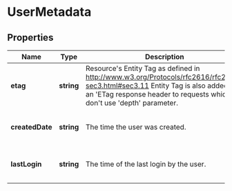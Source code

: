# UserMetadata

## Properties
| Name | Type | Description | Notes |
| ------------ | ------------- | ------------- | ------------- |
| **etag** | **string** | Resource\'s Entity Tag as defined in http://www.w3.org/Protocols/rfc2616/rfc2616-sec3.html#sec3.11  Entity Tag is also added as an \'ETag response header to requests which don\'t use \'depth\' parameter.  | [optional] [readonly] [default to undefined] |
| **createdDate** | **string** | The time the user was created. | [optional] [readonly] [default to undefined] |
| **lastLogin** | **string** | The time of the last login by the user. | [optional] [readonly] [default to undefined] |


